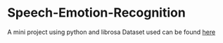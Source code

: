 # Speech-Emotion-Recognition
A mini project using python and librosa
Dataset used can be found [here](https://drive.google.com/file/d/1wWsrN2Ep7x6lWqOXfr4rpKGYrJhWc8z7/view) 
